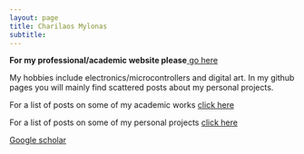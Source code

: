 ```yaml
---
layout: page
title: Charilaos Mylonas
subtitle:
---
```

**For my professional/academic website please**[ go here](http://mylonasc.netlify.app)

My hobbies include electronics/microcontrollers and digital art. In my github pages you will mainly find scattered posts about my personal projects.

For a list of posts on some of my academic works [click here](https://mylonasc.github.io/tags/#PhD)

For a list of posts on some of my personal projects [click here](https://mylonasc.github.io/tags/#personal)

[Google scholar](https://scholar.google.com/citations?user=W7giwJEAAAAJ&hl=en)

